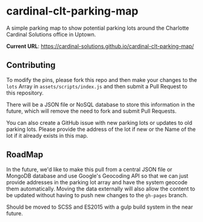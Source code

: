 # cardinal-clt-parking-map

A simple parking map to show potential parking lots around the Charlotte Cardinal Solutions office in Uptown.

**Current URL**: https://cardinal-solutions.github.io/cardinal-clt-parking-map/

## Contributing

To modify the pins, please fork this repo and then make your changes to the `lots` Array in `assets/scripts/index.js` and then submit a Pull Request to this repository.

There will be a JSON file or NoSQL database to store this information in the future, which will remove the need to fork and submit Pull Requests.

You can also create a GitHub issue with new parking lots or updates to old parking lots. Please provide the address of the lot if new or the Name of the lot if it already exists in this map.

## RoadMap

In the future, we'd like to make this pull from a central JSON file or MongoDB database and use Google's Geocoding API so that we can just provide addresses in the parking lot array and have the system geocode them automatically. Moving the data externally will also allow the content to be updated without having to push new changes to the `gh-pages` branch.

Should be moved to SCSS and ES2015 with a gulp build system in the near future.
